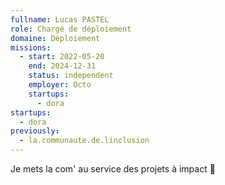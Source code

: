 ```yaml
---
fullname: Lucas PASTEL
role: Chargé de déploiement
domaine: Déploiement
missions:
  - start: 2022-05-20
    end: 2024-12-31
    status: independent
    employer: Octo
    startups:
      - dora
startups:
  - dora
previously:
  - la.communaute.de.linclusion
---
```

Je mets la com' au service des projets à impact 👊